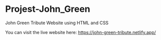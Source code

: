 # Projest-John_Green
John Green Tribute Website using HTML and CSS

You can visit the live website here:
https://john-green-tribute.netlify.app/
